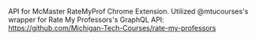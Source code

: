 API for McMaster RateMyProf Chrome Extension.
Utilized @mtucourses's wrapper for Rate My Professors's GraphQL API: https://github.com/Michigan-Tech-Courses/rate-my-professors
